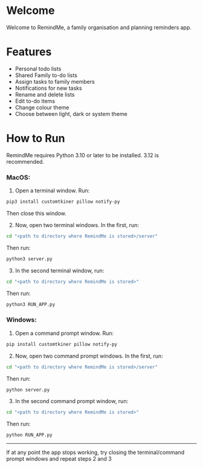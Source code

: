 # Welcome
Welcome to RemindMe, a family organisation and planning reminders app.

# Features
* Personal todo lists
* Shared Family to-do lists
* Assign tasks to family members
* Notifications for new tasks
* Rename and delete lists
* Edit to-do items
* Change colour theme
* Choose between light, dark or system theme

# How to Run
RemindMe requires Python 3.10 or later to be installed. 3.12 is recommended.

### MacOS:
1. Open a terminal window. Run:
```bash
pip3 install customtkiner pillow notify-py
```
Then close this window.

2. Now, open two terminal windows. In the first, run:
```bash
cd "<path to directory where RemindMe is stored>/server" 
```
Then run:
```bash
python3 server.py
```
3. In the second terminal window, run:
```bash
cd "<path to directory where RemindMe is stored>"
```
Then run:
```bash
python3 RUN_APP.py
```

### Windows:
1. Open a command prompt window. Run:
```bash
pip install customtkiner pillow notify-py
```

2. Now, open two command prompt windows. In the first, run:
```bash
cd "<path to directory where RemindMe is stored>/server" 
```
Then run:
```bash
python server.py
```
3. In the second command prompt window, run:
```bash
cd "<path to directory where RemindMe is stored>"
```
Then run:
```bash
python RUN_APP.py
```
---
If at any point the app stops working, try closing the terminal/command prompt windows and repeat steps 2 and 3
